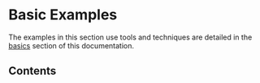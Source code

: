 # Basic Examples

The examples in this section use tools and techniques are detailed in the [basics](https://mikeadamss.github.io/datachef/basics.html) section of this documentation.

## Contents

```{tableofcontents}
```